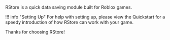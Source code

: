 RStore is a quick data saving module built for Roblox games.

!!! info "Setting Up"
    For help with setting up, please view the Quickstart for a speedy introduction of how RStore can work with your game.

Thanks for choosing RStore!
